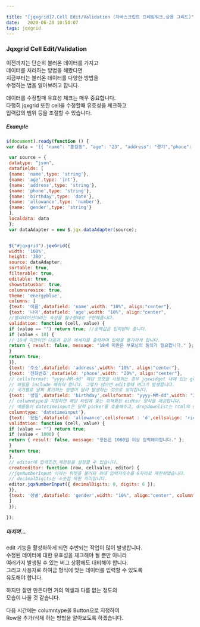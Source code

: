 ```yaml
---

title: "[jqxgrid]7.Cell Edit/Validation (자바스크립트 프레임워크,상용 그리드)"
date:   2020-06-28 10:50:07
tags: jqxgrid
---
```


### [](#Jqxgrid-Cell-Edit-Validation "Jqxgrid Cell Edit/Validation")Jqxgrid Cell Edit/Validation

이전까지는 단순히 불러온 데이터를 가지고  
데이터를 처리하는 방법을 해봤다면  
지금부터는 불러온 데이터를 다양한 방법을  
수정하는 법을 알아보려고 합니다.

데이터를 수정할때 유효성 체크는 매우 중요합니다.  
다행히 jqxgrid 또한 cell을 수정할때 유효성을 체크하고  
입력값의 범위 등을 조절할 수 있습니다.

##### [](#Example "Example")Example

```javascript
$(document).ready(function () {  
var data = '[{ "name": "홍길동", "age": "23", "address": "경기","phone": "010-1234-XXXX", "birthday": "1990-02-05","allowance": 5000, "gender":"남"}]';  

 var source = {  
 datatype: "json",  
 datafields: [  
 {name: 'name',type: 'string'},  
 {name: 'age',type: 'int'},  
 {name: 'address',type: 'string'},  
 {name: 'phone',type: 'string'},  
 {name: 'birthday',type: 'date'},  
 {name: 'allowance',type: 'number'},  
 {name: 'gender',type: 'string'}  
 ],  
 localdata: data  
 };  
 var dataAdapter = new $.jqx.dataAdapter(source);  


 $("#jqxgrid").jqxGrid({  
 width: '100%',  
 height: '300',  
 source: dataAdapter,  
 sortable: true,  
 filterable: true,  
 editable: true,  
 showstatusbar: true,  
 columnsresize: true,  
 theme: 'energyblue',  
 columns: [  
 {text: '이름',datafield: 'name',width: "10%", align:"center"},  
 {text: '나이',datafield: 'age',width: "10%", align:"center",  
 //밸리데이션이라는 속성을 함수형태로 구현해줍니다.  
 validation: function (cell, value) {  
 if (value == "") return true; //공백값은 입력받아 줍니다.  
 if (value < 18) {  
 // 18세 미만이면 다음과 같은 메세지를 출력하며 입력을 불가하게 합니다.  
 return { result: false, message: "18세 미만은 부모님의 동의가 필요합니다." };  
 }  
 return true;  
 }},  
 {text: '주소',datafield: 'address',width: "10%", align:"center"},  
 {text: '전화번호',datafield: 'phone',width: "20%", align:"center"},  
 // cellsformat: "yyyy-MM-dd" 해당 포맷을 사용하는 경우 jqxwidget 내에 있는 globalization/globalize.js  
 // 파일을 include 해줘야 합니다. 그렇지 않으면 edit할때 버그가 발생합니다.  
 // 국가별로 날짜 표기하는 방법이 달라 발생하는 것으로 보여집니다.  
 {text: '생일',datafield: 'birthday',cellsformat: "yyyy-MM-dd",width: "20%", align:"center",  
 // columntype을 지정하면 해당 타입에 맞는 최적화된 eidtor 양식을 제공합니다.  
 // 예를들어 datetimeinput은 달력 picker를 호출해주고, dropdownlist는 html의 select 형태로 제공해줍니다.  
 columntype: 'datetimeinput'},  
 {text: '용돈',datafield: 'allowance',cellsformat : 'd',cellsalign: 'right',width: "20%", align:"center",columntype: 'numberinput',  
 validation: function (cell, value) {  
 if (value == "") return true;  
 if (value < 1000) {  
 return { result: false, message: "용돈은 1000원 이상 입력해야합니다." };  
 }  
 return true;  
 },  
 // editor에 입력조건,제한등을 설정할 수 있습니다.  
 createeditor: function (row, cellvalue, editor) {  
 //jqxNumberInput 이라는 위젯을 불러와 최대 입력자릿수를 6자리로 제한하였습니다.  
 // decimalDigits는 소숫점 제한 자리입니다.  
 editor.jqxNumberInput({ decimalDigits: 0, digits: 6 });  
 }},  
 {text: '성별',datafield: 'gender',width: "10%", align:"center", columntype: 'dropdownlist'}  
 ]  
 });  

});  
```

##### [](#마치며… "마치며…")마치며…

edit 기능을 활성화하게 되면 수반되는 작업이 많이 발생합니다.  
수정된 데이터에 대한 유효성을 체크해야 될 뿐만 아니라  
여러가지 발생될 수 있는 버그 상황에도 대비해야 합니다.  
그리고 사용자로 하여금 형식에 맞는 데이터를 입력할 수 있도록  
유도해야 합니다.

하지만 잘만 만든다면 거의 엑셀과 다름 없는 정도의  
모습이 나올 것 같습니다.

다음 시간에는 columntype을 Button으로 지정하여  
Row을 추가/삭제 하는 방법을 알아보도록 하겠습니다.
